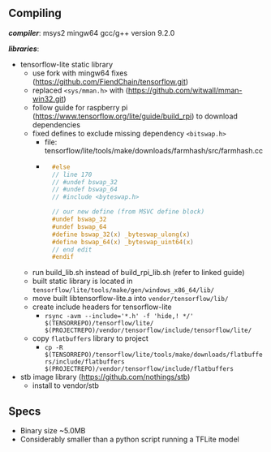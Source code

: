 ## Compiling
***compiler***: msys2 mingw64 gcc/g++ version 9.2.0

***libraries***:
- tensorflow-lite static library 
    - use fork with mingw64 fixes (https://github.com/FiendChain/tensorflow.git)
    - replaced ```<sys/mman.h>``` with (https://github.com/witwall/mman-win32.git)
    - follow guide for raspberry pi (https://www.tensorflow.org/lite/guide/build_rpi) to download dependencies
    - fixed defines to exclude missing dependency ```<bitswap.h>```
        - file: tensorflow/lite/tools/make/downloads/farmhash/src/farmhash.cc
        - ```c
            #else
            // line 170
            // #undef bswap_32
            // #undef bswap_64
            // #include <byteswap.h>

            // our new define (from MSVC define block)
            #undef bswap_32
            #undef bswap_64
            #define bswap_32(x) _byteswap_ulong(x)
            #define bswap_64(x) _byteswap_uint64(x)
            // end edit
            #endif
            ```
    - run build_lib.sh instead of build_rpi_lib.sh (refer to linked guide)
    - built static library is located in ```tensorflow/lite/tools/make/gen/windows_x86_64/lib/```
    - move built libtensorflow-lite.a into ```vendor/tensorflow/lib/```
    - create include headers for tensorflow-lite
        - ```rsync -avm --include='*.h' -f 'hide,! */' $(TENSORREPO)/tensorflow/lite/ $(PROJECTREPO)/vendor/tensorflow/include/tensorflow/lite/```
    - copy ```flatbuffers``` library to project 
      - ```cp -R $(TENSORREPO)/tensorflow/lite/tools/make/downloads/flatbuffers/include/flatbuffers $(PROJECTREPO)/vendor/tensorflow/include/flatbuffers```
- stb image library (https://github.com/nothings/stb)
  - install to vendor/stb

## Specs
- Binary size ~5.0MB
- Considerably smaller than a python script running a TFLite model